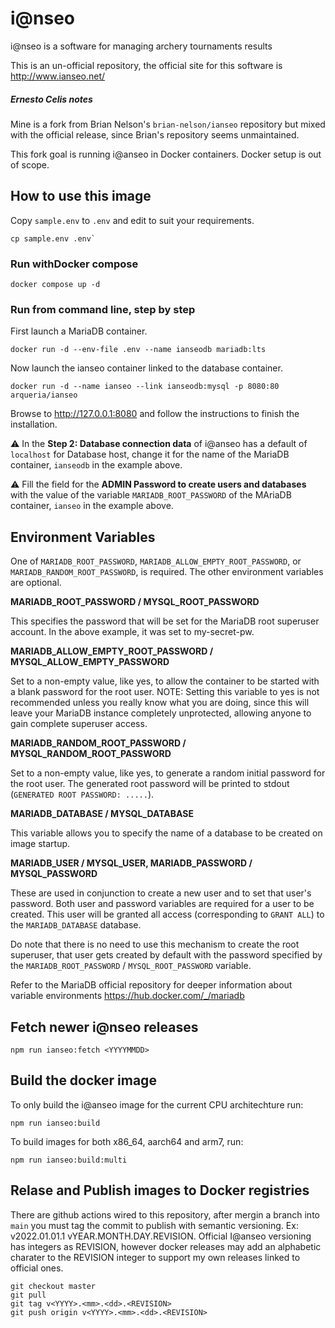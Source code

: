 # i@nseo

i@nseo is a software for managing archery tournaments results

This is an un-official repository, the official site for this software
is http://www.ianseo.net/

##### Ernesto Celis notes

Mine is a fork from Brian Nelson's `brian-nelson/ianseo` repository but
mixed with the official release, since Brian's repository seems
unmaintained.

This fork goal is running i@anseo in Docker containers. Docker setup is
out of scope.

## How to use this image

Copy `sample.env` to `.env` and edit to suit your requirements.

```
cp sample.env .env`
```

### Run withDocker compose

```
docker compose up -d
```

### Run from command line, step by step

First launch a MariaDB container.

```
docker run -d --env-file .env --name ianseodb mariadb:lts
```

Now launch the ianseo container linked to the database container.

```
docker run -d --name ianseo --link ianseodb:mysql -p 8080:80 arqueria/ianseo
```

Browse to http://127.0.0.1:8080 and follow the instructions to
finish the installation.

⚠️  In the **Step 2: Database connection data** of i@anseo has a default of
`localhost` for Database host, change it for the name of the MariaDB
container, `ianseodb` in the example above.

⚠️  Fill the field for the **ADMIN Password to create users and databases**
with the value of the variable `MARIADB_ROOT_PASSWORD` of the MAriaDB
container, `ianseo` in the example above.

## Environment Variables

One of `MARIADB_ROOT_PASSWORD`, `MARIADB_ALLOW_EMPTY_ROOT_PASSWORD`, or
`MARIADB_RANDOM_ROOT_PASSWORD`, is required. The other environment
variables are optional.

**MARIADB_ROOT_PASSWORD / MYSQL_ROOT_PASSWORD**

This specifies the password that will be set for the MariaDB root
superuser account. In the above example, it was set to my-secret-pw.

**MARIADB_ALLOW_EMPTY_ROOT_PASSWORD / MYSQL_ALLOW_EMPTY_PASSWORD**

Set to a non-empty value, like yes, to allow the container to be started
with a blank password for the root user. NOTE: Setting this variable to
yes is not recommended unless you really know what you are doing, since
this will leave your MariaDB instance completely unprotected, allowing
anyone to gain complete superuser access.

**MARIADB_RANDOM_ROOT_PASSWORD / MYSQL_RANDOM_ROOT_PASSWORD**

Set to a non-empty value, like yes, to generate a random initial
password for the root user. The generated root password will be printed
to stdout (`GENERATED ROOT PASSWORD: .....`).

**MARIADB_DATABASE / MYSQL_DATABASE**

This variable allows you to specify the name of a database to be created
on image startup.

**MARIADB_USER / MYSQL_USER, MARIADB_PASSWORD / MYSQL_PASSWORD**

These are used in conjunction to create a new user and to set that
user's password. Both user and password variables are required for a
user to be created. This user will be granted all access (corresponding
to `GRANT ALL`) to the `MARIADB_DATABASE` database.

Do note that there is no need to use this mechanism to create the root
superuser, that user gets created by default with the password specified
by the `MARIADB_ROOT_PASSWORD` / `MYSQL_ROOT_PASSWORD` variable.

Refer to the MariaDB official repository for deeper information about
variable environments https://hub.docker.com/_/mariadb

## Fetch newer i@nseo releases

```
npm run ianseo:fetch <YYYYMMDD>
```

## Build the docker image

To only build the i@anseo image for the current CPU architechture run:

```
npm run ianseo:build
```

To build images for both x86_64, aarch64 and arm7, run:

```
npm run ianseo:build:multi
```

## Relase and Publish images to Docker registries

There are github actions wired to this repository, after mergin a branch into
`main` you must tag the commit to publish with semantic versioning.
Ex: v2022.01.01.1 vYEAR.MONTH.DAY.REVISION. Official I@anseo versioning has
integers as REVISION, however docker releases may add an alphabetic charater to
the REVISION integer to support my own releases linked to official ones.

```
git checkout master
git pull
git tag v<YYYY>.<mm>.<dd>.<REVISION>
git push origin v<YYYY>.<mm>.<dd>.<REVISION>
```
